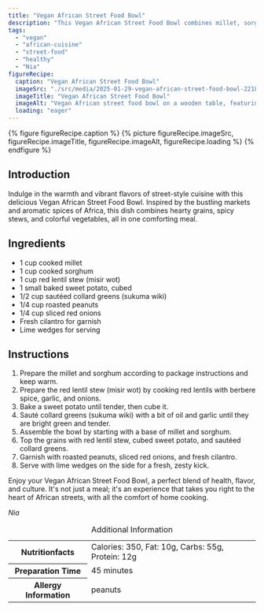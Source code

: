 ```yaml
---
title: "Vegan African Street Food Bowl"
description: "This Vegan African Street Food Bowl combines millet, sorghum, lentil stew, and vegetables, encapsulating the essence of African street food in a vegan twist."
tags:
  - "vegan"
  - "african-cuisine"
  - "street-food"
  - "healthy"
  - "Nia"
figureRecipe: 
  caption: "Vegan African Street Food Bowl"
  imageSrc: "./src/media/2025-01-29-vegan-african-street-food-bowl-2218.png"
  imageTitle: "Vegan African Street Food Bowl"
  imageAlt: "Vegan African street food bowl on a wooden table, featuring millet, red lentil stew, sweet potatoes, collard greens, with peanut, onion, cilantro garnish, and lime."
  loading: "eager"
---
```


{% figure figureRecipe.caption %}
{% picture figureRecipe.imageSrc, figureRecipe.imageTitle, figureRecipe.imageAlt, figureRecipe.loading %}
{% endfigure %}

## Introduction

Indulge in the warmth and vibrant flavors of street-style cuisine with this delicious Vegan African Street Food Bowl. Inspired by the bustling markets and aromatic spices of Africa, this dish combines hearty grains, spicy stews, and colorful vegetables, all in one comforting meal.

## Ingredients

- 1 cup cooked millet
- 1 cup cooked sorghum
- 1 cup red lentil stew (misir wot)
- 1 small baked sweet potato, cubed
- 1/2 cup sautéed collard greens (sukuma wiki)
- 1/4 cup roasted peanuts
- 1/4 cup sliced red onions
- Fresh cilantro for garnish
- Lime wedges for serving

## Instructions

1. Prepare the millet and sorghum according to package instructions and keep warm.
2. Prepare the red lentil stew (misir wot) by cooking red lentils with berbere spice, garlic, and onions.
3. Bake a sweet potato until tender, then cube it.
4. Sauté collard greens (sukuma wiki) with a bit of oil and garlic until they are bright green and tender.
5. Assemble the bowl by starting with a base of millet and sorghum.
6. Top the grains with red lentil stew, cubed sweet potato, and sautéed collard greens.
7. Garnish with roasted peanuts, sliced red onions, and fresh cilantro.
8. Serve with lime wedges on the side for a fresh, zesty kick.

Enjoy your Vegan African Street Food Bowl, a perfect blend of health, flavor, and culture. It's not just a meal; it's an experience that takes you right to the heart of African streets, with all the comfort of home cooking.

*Nia*

<table><caption class='sr-only'>Additional Information</caption><tr><th>Nutritionfacts</th><td>Calories: 350, Fat: 10g, Carbs: 55g, Protein: 12g&nbsp;</td></tr><tr><th>Preparation Time</th><td>45 minutes&nbsp;</td></tr><tr><th>Allergy Information</th><td>peanuts&nbsp;</td></tr></table>

